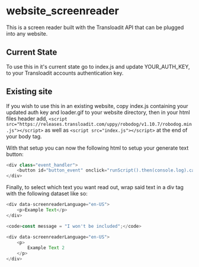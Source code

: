 # website_screenreader
This is a screen reader built with the Transloadit API that can be plugged into any website. 

## Current State
To use this in it's current state go to index.js and update YOUR_AUTH_KEY, to your Transloadit accounts authentication key.

## Existing site
If you wish to use this in an existing website, copy index.js containing your updated auth key and loader.gif to your website directory, then in your html files header add, `<script src="https://releases.transloadit.com/uppy/robodog/v1.10.7/robodog.min.js"></script>` as well as `<script src="index.js"></script>` at the end of your body tag. 

With that setup you can now the following html to setup your generate text button:
```js
<div class="event_handler">
    <button id="button_event" onclick="runScript().then(console.log).catch(console.error)">Generate</button>
</div>
```

Finally, to select which text you want read out, wrap said text in a div tag with the following dataset like so:
```js
<div data-screenreaderLanguage="en-US">
    <p>Example Text</p>   
</div>

<code>const message = "I won't be included";</code>

<div data-screenreaderLanguage="en-US">
    <p>
        Example Text 2
    </p>
</div>
```
